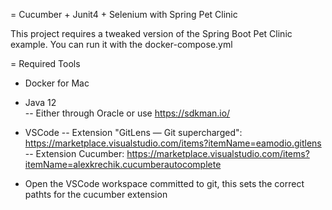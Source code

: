 = Cucumber + Junit4 + Selenium with Spring Pet Clinic 

This  project requires a tweaked version of the Spring Boot Pet Clinic example. You can run it with the docker-compose.yml

= Required Tools
- Docker for Mac
- Java 12  
-- Either through Oracle or use https://sdkman.io/
- VSCode
-- Extension "GitLens — Git supercharged": https://marketplace.visualstudio.com/items?itemName=eamodio.gitlens
-- Extension Cucumber:  https://marketplace.visualstudio.com/items?itemName=alexkrechik.cucumberautocomplete

- Open the VSCode workspace committed to git, this sets the correct pathts for the cucumber extension
